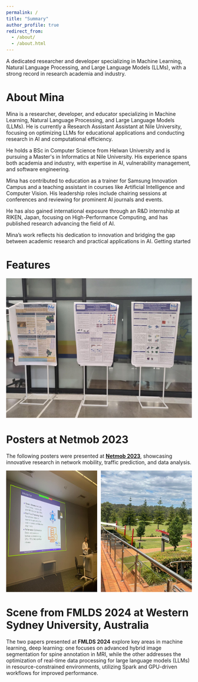 ```yaml
---
permalink: /
title: "Summary"
author_profile: true
redirect_from: 
  - /about/
  - /about.html
---
```


A dedicated researcher and developer specializing in Machine Learning, Natural Language Processing, and Large
Language Models (LLMs), with a strong record in research academia and industry.

About Mina
======
Mina is a researcher, developer, and educator specializing in Machine Learning, Natural Language Processing, and Large Language Models (LLMs). He is currently a Research Assistant Assistant at Nile University, focusing on optimizing LLMs for educational applications and conducting research in AI and computational efficiency.

He holds a BSc in Computer Science from Helwan University and is pursuing a Master's in Informatics at Nile University. His experience spans both academia and industry, with expertise in AI, vulnerability management, and software engineering.

Mina has contributed to education as a trainer for Samsung Innovation Campus and a teaching assistant in courses like Artificial Intelligence and Computer Vision. His leadership roles include chairing sessions at conferences and reviewing for prominent AI journals and events.

He has also gained international exposure through an R&D internship at RIKEN, Japan, focusing on High-Performance Computing, and has published research advancing the field of AI.

Mina’s work reflects his dedication to innovation and bridging the gap between academic research and practical applications in AI.
Getting started


Features
======

![Netmob Posters](../images/Netmob.jpg "Netmob Posters")

Posters at Netmob 2023
====

The following posters were presented at **[Netmob 2023](https://netmob.org/www23/)**, showcasing innovative research in network mobility, traffic prediction, and data analysis.

<div style="display: flex; justify-content: space-between;">
  <img src="../images/FMLDSimage.jpg" alt="Presentation at FMLDS 2024" title="Presentation at FMLDS 2024" style="width: 49%;"/>
  <img src="../images/WesternSyd.jpg" alt="View from Conference Venue" title="View from Conference Venue" style="width: 49%;"/>
</div>

Scene from FMLDS 2024 at Western Sydney University, Australia
====

The two papers presented at **FMLDS 2024** explore key areas in machine learning, deep learning: one focuses on advanced hybrid image segmentation for spine annotation in MRI, while the other addresses the optimization of real-time data processing for large language models (LLMs) in resource-constrained environments, utilizing Spark and GPU-driven workflows for improved performance.
